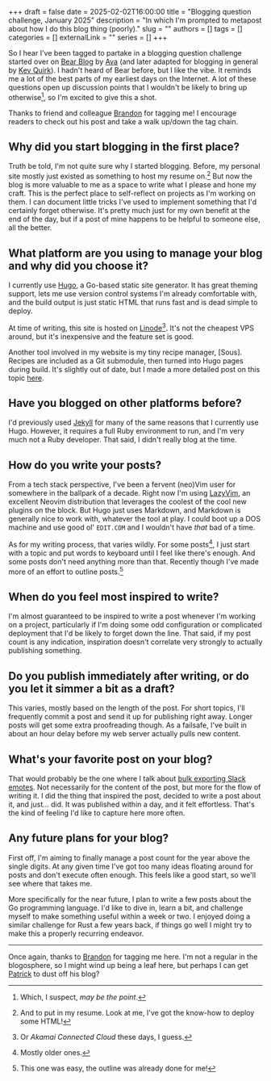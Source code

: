 +++ 
draft = false
date = 2025-02-02T16:00:00
title = "Blogging question challenge, January 2025"
description = "In which I'm prompted to metapost about how I do this blog thing (poorly)."
slug = ""
authors = []
tags = []
categories = []
externalLink = ""
series = []
+++

So I hear I've been tagged to partake in a blogging question challenge started
over on [Bear Blog][1] by [Ava][2] (and later adapted for blogging in general
by [Kev Quirk][3]). I hadn't heard of Bear before, but I like the vibe. It
reminds me a lot of the best parts of my earliest days on the Internet. A lot
of these questions open up discussion points that I wouldn't be likely to bring
up otherwise[^1], so I'm excited to give this a shot.

Thanks to friend and colleague [Brandon][4] for tagging me! I encourage readers
to check out his post and take a walk up/down the tag chain.

[1]: https://bearblog.dev/
[2]: https://blog.avas.space/bear-blog-challenge/
[3]: https://kevquirk.com/blog/blog-questions-challenge
[4]: https://brandonrozek.com/blog/blog-question-challenge-jan2025/

[^1]: Which, I suspect, *may be the point*.

## Why did you start blogging in the first place?

Truth be told, I'm not quite sure why I started blogging. Before, my personal
site mostly just existed as something to host my resume on.[^2] But now the
blog is more valuable to me as a space to write what I please and hone my
craft. This is the perfect place to self-reflect on projects as I'm working on
them. I can document little tricks I've used to implement something that I'd
certainly forget otherwise. It's pretty much just for my own benefit at the end
of the day, but if a post of mine happens to be helpful to someone else, all
the better.

[^2]: And to put in my resume. Look at me, I've got the know-how to deploy some
    HTML!

## What platform are you using to manage your blog and why did you choose it?

I currently use [Hugo][5], a Go-based static site generator. It has great
theming support, lets me use version control systems I'm already comfortable
with, and the build output is just static HTML that runs fast and is dead
simple to deploy.

[5]: https://gohugo.io/

At time of writing, this site is hosted on [Linode][6][^3]. It's not the
cheapest VPS around, but it's inexpensive and the feature set is good.

[6]: https://linode.com/

Another tool involved in my website is my tiny recipe manager, [Sous]. Recipes
are included as a Git submodule, then turned into Hugo pages during build. It's
slightly out of date, but I made a more detailed post on this topic
[here][7].

[7]: /posts/sous-with-hugo/

[^3]: Or *Akamai Connected Cloud* these days, I guess.

## Have you blogged on other platforms before?

I'd previously used [Jekyll][8] for many of the same reasons that I currently
use Hugo. However, it requires a full Ruby environment to run, and I'm very
much not a Ruby developer. That said, I didn't really blog at the time.

[8]: https://jekyllrb.com/

## How do you write your posts?

From a tech stack perspective, I've been a fervent (neo)Vim user for somewhere
in the ballpark of a decade. Right now I'm using [LazyVim][9], an excellent
Neovim distribution that leverages the coolest of the cool new plugins on the
block. But Hugo just uses Markdown, and Markdown is generally nice to work
with, whatever the tool at play. I could boot up a DOS machine and use good ol'
`EDIT.COM` and I wouldn't have *that* bad of a time.

As for my writing process, that varies wildly. For some posts[^4], I just start
with a topic and put words to keyboard until I feel like there's enough. And
some posts don't need anything more than that. Recently though I've made more
of an effort to outline posts.[^5]

[9]: https://www.lazyvim.org/

[^4]: Mostly older ones.
[^5]: This one was easy, the outline was already done for me!

## When do you feel most inspired to write?

I'm almost guaranteed to be inspired to write a post whenever I'm working on a
project, particularly if I'm doing some odd configuration or complicated
deployment that I'd be likely to forget down the line. That said, if my post
count is any indication, inspiration doesn't correlate very strongly to
actually publishing something.

## Do you publish immediately after writing, or do you let it simmer a bit as a draft?

This varies, mostly based on the length of the post. For short topics, I'll
frequently commit a post and send it up for publishing right away. Longer posts
will get some extra proofreading though. As a failsafe, I've built in about an
hour delay before my web server actually pulls new content.

## What's your favorite post on your blog?

That would probably be the one where I talk about [bulk exporting Slack
emotes][10]. Not necessarily for the content of the post, but more for the
flow of writing it. I did the thing that inspired the post, decided to write a
post about it, and just... did. It was published within a day, and it felt
effortless. That's the kind of feeling I'd like to capture here more often.

[10]: posts/export-slack-emoji/

## Any future plans for your blog?

First off, I'm aiming to finally manage a post count for the year above the
single digits. At any given time I've got too many ideas floating around for
posts and don't execute often enough. This feels like a good start, so we'll
see where that takes me.

More specifically for the near future, I plan to write a few posts about the Go
programming language. I'd like to dive in, learn a bit, and challenge myself to
make something useful within a week or two. I enjoyed doing a similar challenge
for Rust a few years back, if things go well I might try to make this a
properly recurring endeavor.

---

Once again, thanks to [Brandon][4] for tagging me here. I'm not a regular in
the blogosphere, so I might wind up being a leaf here, but perhaps I can get
[Patrick][11] to dust off his blog?

[11]: https://blog.patrickgatewood.com/
